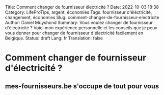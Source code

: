 Title: Comment changer de fournisseur électricité ?
Date: 2022-10-03 18:38
Category: LifeProTips, argent, économies
Tags: fournisseur d'éléctricité, changement, économies
Slug: comment-changer-de-fournisseur-electricite
Author: Daniel Muyshond
Summary: Vous voulez changer de fournisseur d'électricité ? Voici mon expérience personnelle et les conseils que je peux vous donner pour changer de fournisseur d'électricité facilement en Belgique.
Status: draft
Lang: fr
Translation: false

# Comment changer de fournisseur d'électricité ?

## mes-fournisseurs.be s'occupe de tout pour vous